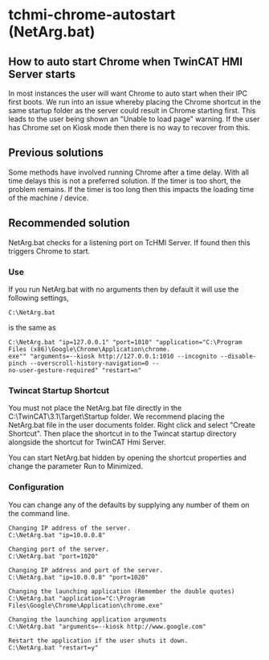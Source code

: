 # tchmi-chrome-autostart (NetArg.bat)

## How to auto start Chrome when TwinCAT HMI Server starts
In most instances the user will want Chrome to auto start when their IPC first boots. We run into an issue whereby placing the Chrome shortcut in the same startup folder as the server could result in Chrome starting first. This leads to the user being shown an "Unable to load page" warning. If the user has Chrome set on Kiosk mode then there is no way to recover from this.

## Previous solutions
Some methods have involved running Chrome after a time delay. With all time delays this is not a preferred solution. If the timer is too short, the problem remains. If the timer is too long then this impacts the loading time of the machine / device.

## Recommended solution
NetArg.bat checks for a listening port on TcHMI Server. If found then this triggers Chrome to start.

### Use
If you run NetArg.bat with no arguments then by default it will use the following settings,
```
C:\NetArg.bat
```

is the same as
```
C:\NetArg.bat "ip=127.0.0.1" "port=1010" "application="C:\Program Files (x86)\Google\Chrome\Application\chrome.
exe"" "arguments=--kiosk http://127.0.0.1:1010 --incognito --disable-pinch --overscroll-history-navigation=0 --
no-user-gesture-required" "restart=n"
```

### Twincat Startup Shortcut
You must not place the NetArg.bat file directly in the C:\TwinCAT\3.1\Target\Startup folder.
We recommend placing the NetArg.bat file in the user documents folder. Right click and select "Create Shortcut". Then place the shortcut in to the Twincat startup directory alongside the shortcut for TwinCAT Hmi Server.

You can start NetArg.bat hidden by opening the shortcut properties and change the parameter Run to Minimized.

### Configuration
You can change any of the defaults by supplying any number of them on the command line.
```
Changing IP address of the server.
C:\NetArg.bat "ip=10.0.0.8"

Changing port of the server.
C:\NetArg.bat "port=1020"

Changing IP address and port of the server.
C:\NetArg.bat "ip=10.0.0.8" "port=1020"

Changing the launching application (Remember the double quotes)
C:\NetArg.bat "application="C:\Program Files\Google\Chrome\Application\chrome.exe"

Changing the launching application arguments
C:\NetArg.bat "arguments=--kiosk http://www.google.com"

Restart the application if the user shuts it down.
C:\NetArg.bat "restart=y"
```
